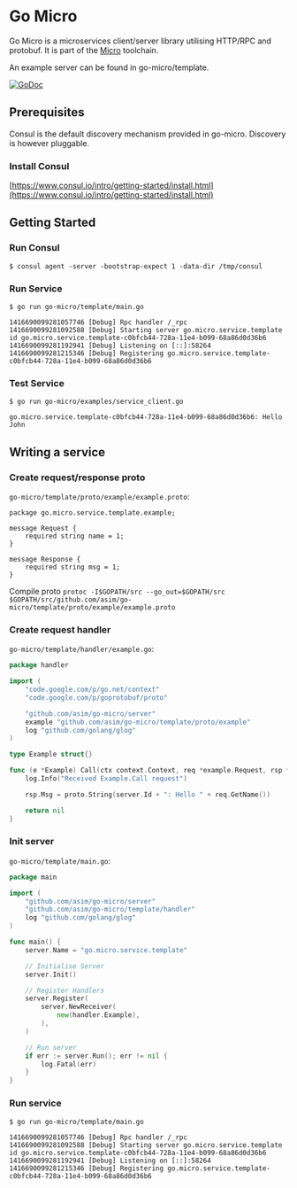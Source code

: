 # Go Micro

Go Micro is a microservices client/server library utilising HTTP/RPC and protobuf. It is part of the [Micro](https://github.com/asim/micro) toolchain.

An example server can be found in go-micro/template.

[![GoDoc](http://img.shields.io/badge/go-documentation-brightgreen.svg?style=flat-square)](https://godoc.org/github.com/asim/go-micro)

## Prerequisites

Consul is the default discovery mechanism provided in go-micro. Discovery is however pluggable.

### Install Consul
[https://www.consul.io/intro/getting-started/install.html](https://www.consul.io/intro/getting-started/install.html)

## Getting Started

### Run Consul
```
$ consul agent -server -bootstrap-expect 1 -data-dir /tmp/consul
```

### Run Service
```
$ go run go-micro/template/main.go

1416690099281057746 [Debug] Rpc handler /_rpc
1416690099281092588 [Debug] Starting server go.micro.service.template id go.micro.service.template-c0bfcb44-728a-11e4-b099-68a86d0d36b6
1416690099281192941 [Debug] Listening on [::]:58264
1416690099281215346 [Debug] Registering go.micro.service.template-c0bfcb44-728a-11e4-b099-68a86d0d36b6
```

### Test Service
```
$ go run go-micro/examples/service_client.go

go.micro.service.template-c0bfcb44-728a-11e4-b099-68a86d0d36b6: Hello John
```

## Writing a service

### Create request/response proto
`go-micro/template/proto/example/example.proto`:

```
package go.micro.service.template.example;

message Request {
	required string name = 1;
}

message Response {
	required string msg = 1;
}
```

Compile proto `protoc -I$GOPATH/src --go_out=$GOPATH/src $GOPATH/src/github.com/asim/go-micro/template/proto/example/example.proto`

### Create request handler
`go-micro/template/handler/example.go`:

```go
package handler

import (
	"code.google.com/p/go.net/context"
	"code.google.com/p/goprotobuf/proto"

	"github.com/asim/go-micro/server"
	example "github.com/asim/go-micro/template/proto/example"
	log "github.com/golang/glog"
)

type Example struct{}

func (e *Example) Call(ctx context.Context, req *example.Request, rsp *example.Response) error {
	log.Info("Received Example.Call request")

	rsp.Msg = proto.String(server.Id + ": Hello " + req.GetName())

	return nil
}
```

### Init server
`go-micro/template/main.go`:

```go
package main

import (
	"github.com/asim/go-micro/server"
	"github.com/asim/go-micro/template/handler"
	log "github.com/golang/glog"
)

func main() {
	server.Name = "go.micro.service.template"

	// Initialise Server
	server.Init()

	// Register Handlers
	server.Register(
		server.NewReceiver(
			new(handler.Example),
		),
	)

	// Run server
	if err := server.Run(); err != nil {
		log.Fatal(err)
	}
}
```

### Run service
```
$ go run go-micro/template/main.go

1416690099281057746 [Debug] Rpc handler /_rpc
1416690099281092588 [Debug] Starting server go.micro.service.template id go.micro.service.template-c0bfcb44-728a-11e4-b099-68a86d0d36b6
1416690099281192941 [Debug] Listening on [::]:58264
1416690099281215346 [Debug] Registering go.micro.service.template-c0bfcb44-728a-11e4-b099-68a86d0d36b6
```
